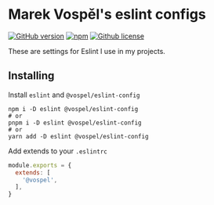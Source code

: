 # Marek Vospěl's eslint configs

[![GitHub version](https://img.shields.io/github/package-json/v/marekvospel/eslint-config)](https://github.com/marekvospel/eslint-config)
[![npm](https://img.shields.io/npm/v/@vospel/eslint-config)](https://npmjs.com/package/@vospel/eslint-config)
[![Github license](https://img.shields.io/github/license/marekvospel/eslint-config)](https://github.com/marekvospel/eslint-config)

These are settings for Eslint I use in my projects.

## Installing
Install `eslint` and `@vospel/eslint-config`
```shell
npm i -D eslint @vospel/eslint-config
# or
pnpm i -D eslint @vospel/eslint-config
# or
yarn add -D eslint @vospel/eslint-config
```

Add extends to your `.eslintrc`
```js
module.exports = {
  extends: [
    '@vospel',
  ],
}
```
